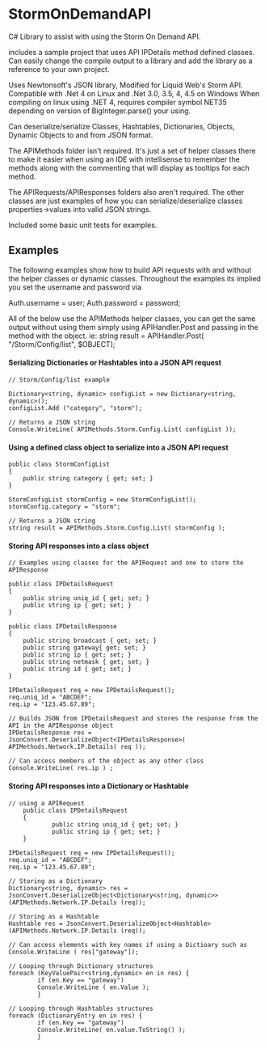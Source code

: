 StormOnDemandAPI
================

C# Library to assist with using the Storm On Demand API.

includes a sample project that uses API IPDetails method defined classes. 
Can easily change the compile output to a library and add the library as a reference to your own project.

Uses Newtonsoft's JSON library, Modified for Liquid Web's Storm API.
Compatible with .Net 4 on Linux and .Net 3.0, 3.5, 4, 4.5 on Windows
When compiling on linux using .NET 4, requires compiler symbol NET35 depending on version of BigInteger.parse() your using.

Can deserialize/serialize Classes, Hashtables, Dictionaries, Objects, Dynamic Objects to and from JSON format.

The APIMethods folder isn't required. It's just a set of helper classes there to make it easier when using an IDE 
with intellisense to remember the methods along with the commenting that will display as tooltips for each method.

The APIRequests/APIResponses folders also aren't required.
The other classes are just examples of how you can serialize/deserialize classes
properties->values into valid JSON strings.

Included some basic unit tests for examples.

## Examples 

The following examples show how to build API requests with and without the helper classes or dynamic classes.
Throughout the examples its implied you set the username and password via

Auth.username = user;
Auth.password = password; 

All of the below use the APIMethods helper classes, you can get the same output without using them simply using APIHandler.Post and passing in the method with the object. ie: string result = APIHandler.Post( "/Storm/Config/list", $OBJECT);

#### Serializing Dictionaries or Hashtables into a JSON API request

	// Storm/Config/list example

	Dictionary<string, dynamic> configList = new Dictionary<string, dynamic>();
	configList.Add ("category", "storm");

	// Returns a JSON string
	Console.WriteLine( APIMethods.Storm.Config.List( configList ));

#### Using a defined class object to serialize into a JSON API request

	public class StormConfigList
	{
		public string category { get; set; }
	}

	StormConfigList stormConfig = new StormConfigList();
	stormConfig.category = "storm";

	// Returns a JSON string
	string result = APIMethods.Storm.Config.List( stormConfig );

#### Storing API responses into a class object

	// Examples using classes for the APIRequest and one to store the APIResponse

	public class IPDetailsRequest
	{
		public string uniq_id { get; set; }
		public string ip { get; set; }
	}

	public class IPDetailsResponse
	{
		public string broadcast { get; set; }
		public string gateway{ get; set; }
		public string ip { get; set; }
		public string netmask { get; set; }
		public string id { get; set; }
	}

	IPDetailsRequest req = new IPDetailsRequest();
	req.uniq_id = "ABCDEF";
	req.ip = "123.45.67.89";

	// Builds JSON from IPDetailsRequest and stores the response from the API in the APIResponse object
	IPDetailsResponse res = JsonConvert.DeserializeObject<IPDetailsResponse>( APIMethods.Network.IP.Details( req ));
	
	// Can access members of the object as any other class
	Console.WriteLine( res.ip ) ;

#### Storing API responses into a Dictionary or Hashtable

	// using a APIRequest
        public class IPDetailsRequest
        {
                public string uniq_id { get; set; }
                public string ip { get; set; }
        }

	IPDetailsRequest req = new IPDetailsRequest();
	req.uniq_id = "ABCDEF";
	req.ip = "123.45.67.89";
	
	// Storing as a Dictionary
	Dictionary<string, dynamic> res = JsonConvert.DeserializeObject<Dictionary<string, dynamic>>(APIMethods.Network.IP.Details (req));
	
	// Storing as a Hashtable
	Hashtable res = JsonConvert.DeserializeObject<Hashtable>(APIMethods.Network.IP.Details (req));

	// Can access elements with key names if using a Dictioary such as
	Console.WriteLine ( res["gateway"]);

	// Looping through Dictionary structures
	foreach (KeyValuePair<string,dynamic> en in res) {
			if (en.Key == "gateway")
			Console.WriteLine ( en.Value );
			}

	// Looping through Hashtables structures
	foreach (DictionaryEntry en in res) {
			if (en.Key == "gateway")
			Console.WriteLine( en.value.ToString() );
			}

